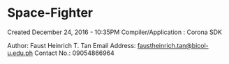 # Space-Fighter
Created December 24, 2016 - 10:35PM
Compiler/Application : Corona SDK

Author: Faust Heinrich T. Tan
Email Address: faustheinrich.tan@bicol-u.edu.ph
Contact No.: 09054866964
